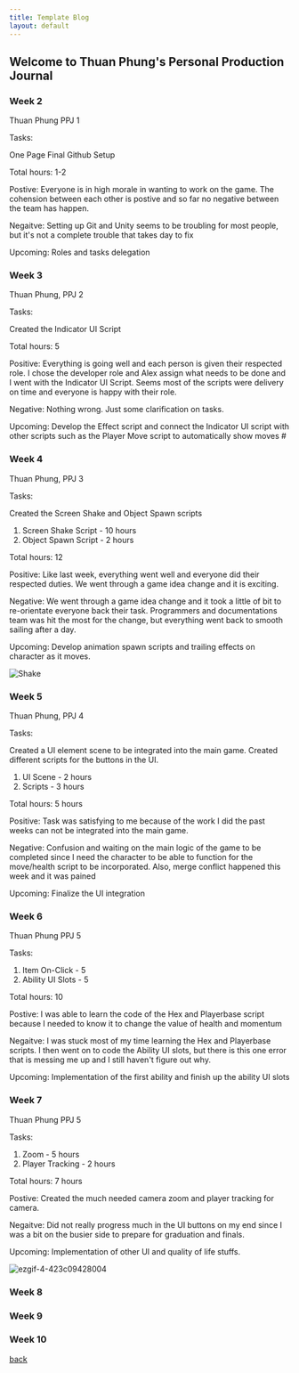 ```yaml
---
title: Template Blog
layout: default
---
```


## Welcome to Thuan Phung's Personal Production Journal

### Week 2
Thuan Phung PPJ 1

Tasks:

One Page Final
Github Setup

Total hours: 1-2

Postive: Everyone is in high morale in wanting to work on the game. The cohension between each other is postive and so far no negative between the team has happen.

Negaitve: Setting up Git and Unity seems to be troubling for most people, but it's not a complete trouble that takes day to fix

Upcoming: Roles and tasks delegation 

### Week 3

Thuan Phung, PPJ 2

Tasks:

Created the Indicator UI Script 

Total hours: 5

Positive: Everything is going well and each person is given their respected role. I chose the developer role and Alex assign what needs to be done and I went with the Indicator UI Script. Seems most of the scripts were delivery on time and everyone is happy with their role. 

Negative: Nothing wrong. Just some clarification on tasks.  

Upcoming: Develop the Effect script and connect the Indicator UI script with other scripts such as the Player Move script to automatically show moves #

### Week 4

Thuan Phung, PPJ 3

Tasks:

Created the Screen Shake and Object Spawn scripts

  1. Screen Shake Script - 10 hours 
  2. Object Spawn Script - 2 hours
 
Total hours: 12

Positive: Like last week, everything went well and everyone did their respected duties. We went through a game idea change and it is exciting.

Negative: We went through a game idea change and it took a little of bit to re-orientate everyone back their task. Programmers and documentations team was hit the most for the change, but everything went back to smooth sailing after a day.  

Upcoming: Develop animation spawn scripts and trailing effects on character as it moves. 

![Shake](https://user-images.githubusercontent.com/60513032/116589828-0e8f8600-a8eb-11eb-8e6e-09a40721b5ca.gif)

### Week 5

Thuan Phung, PPJ 4

Tasks:

Created a UI element scene to be integrated into the main game. Created different scripts for the buttons in the UI.

  1. UI Scene - 2 hours 
  2. Scripts - 3 hours
 
Total hours: 5 hours

Positive: Task was satisfying to me because of the work I did the past weeks can not be integrated into the main game. 

Negative: Confusion and waiting on the main logic of the game to be completed since I need the character to be able to function for the move/health script to be incorporated.
          Also, merge conflict happened this week and it was pained

Upcoming: Finalize the UI integration 

### Week 6

Thuan Phung PPJ 5

Tasks:

1. Item On-Click - 5
2. Ability UI Slots - 5

Total hours: 10

Postive: I was able to learn the code of the Hex and Playerbase script because I needed to know it to change the value of health and momentum

Negaitve: I was stuck most of my time learning the Hex and Playerbase scripts. I then went on to code the Ability UI slots, but there is this one error that is messing me up and I still haven't figure out why. 

Upcoming: Implementation of the first ability and finish up the ability UI slots

### Week 7

Thuan Phung PPJ 5

Tasks:

1. Zoom - 5 hours 
2. Player Tracking - 2 hours

Total hours: 7 hours

Postive: Created the much needed camera zoom and player tracking for camera. 

Negaitve: Did not really progress much in the UI buttons on my end since I was a bit on the busier side to prepare for graduation and finals. 

Upcoming: Implementation of other UI and quality of life stuffs.

![ezgif-4-423c09428004](https://user-images.githubusercontent.com/60513032/119022774-f9989680-b96e-11eb-8109-6d4e6aa63657.gif)

### Week 8

### Week 9

### Week 10

[back](Blogs.html)
